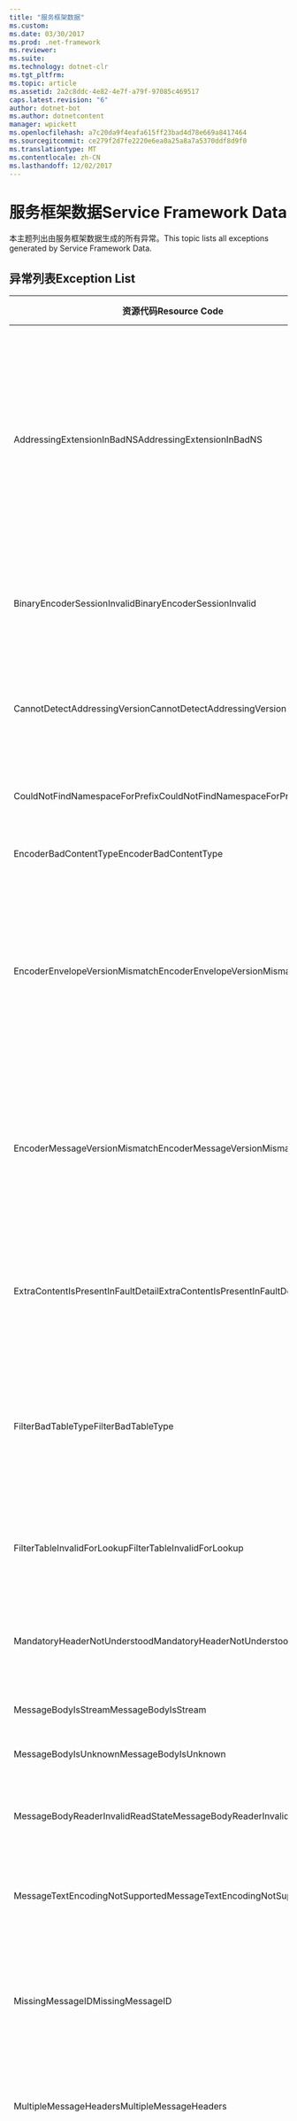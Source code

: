 ```yaml
---
title: "服务框架数据"
ms.custom: 
ms.date: 03/30/2017
ms.prod: .net-framework
ms.reviewer: 
ms.suite: 
ms.technology: dotnet-clr
ms.tgt_pltfrm: 
ms.topic: article
ms.assetid: 2a2c8ddc-4e82-4e7f-a79f-97085c469517
caps.latest.revision: "6"
author: dotnet-bot
ms.author: dotnetcontent
manager: wpickett
ms.openlocfilehash: a7c20da9f4eafa615ff23bad4d78e669a8417464
ms.sourcegitcommit: ce279f2d7fe2220e6ea0a25a8a7a5370ddf8d9f0
ms.translationtype: MT
ms.contentlocale: zh-CN
ms.lasthandoff: 12/02/2017
---
```

# <a name="service-framework-data"></a><span data-ttu-id="3f575-102">服务框架数据</span><span class="sxs-lookup"><span data-stu-id="3f575-102">Service Framework Data</span></span>
<span data-ttu-id="3f575-103">本主题列出由服务框架数据生成的所有异常。</span><span class="sxs-lookup"><span data-stu-id="3f575-103">This topic lists all exceptions generated by Service Framework Data.</span></span>  
  
## <a name="exception-list"></a><span data-ttu-id="3f575-104">异常列表</span><span class="sxs-lookup"><span data-stu-id="3f575-104">Exception List</span></span>  
  
|<span data-ttu-id="3f575-105">资源代码</span><span class="sxs-lookup"><span data-stu-id="3f575-105">Resource Code</span></span>|<span data-ttu-id="3f575-106">资源字符串</span><span class="sxs-lookup"><span data-stu-id="3f575-106">Resource String</span></span>|  
|-------------------|---------------------|  
|<span data-ttu-id="3f575-107">AddressingExtensionInBadNS</span><span class="sxs-lookup"><span data-stu-id="3f575-107">AddressingExtensionInBadNS</span></span>|<span data-ttu-id="3f575-108">指定命名空间中的指定元素无效。</span><span class="sxs-lookup"><span data-stu-id="3f575-108">The specified element in the specified namespace is not valid.</span></span> <span data-ttu-id="3f575-109">这意味着指定的元素是重复的元素，或者它不是一个合法的扩展，因为扩展元素不能处于寻址命名空间中。</span><span class="sxs-lookup"><span data-stu-id="3f575-109">This means that the specified element is a duplicate element or that it is not a legal extension because extension elements cannot be in the addressing namespace.</span></span>|  
|<span data-ttu-id="3f575-110">BinaryEncoderSessionInvalid</span><span class="sxs-lookup"><span data-stu-id="3f575-110">BinaryEncoderSessionInvalid</span></span>|<span data-ttu-id="3f575-111">二进制编码器会话无效，因为解码前一条消息时发生错误。</span><span class="sxs-lookup"><span data-stu-id="3f575-111">The binary encoder session is not valid because there was an error decoding a previous message.</span></span>|  
|<span data-ttu-id="3f575-112">CannotDetectAddressingVersion</span><span class="sxs-lookup"><span data-stu-id="3f575-112">CannotDetectAddressingVersion</span></span>|<span data-ttu-id="3f575-113">无法检测到 WS-Addressing 版本。</span><span class="sxs-lookup"><span data-stu-id="3f575-113">Cannot detect WS-Addressing version.</span></span> <span data-ttu-id="3f575-114">EndpointAddress 不是以元素开头。</span><span class="sxs-lookup"><span data-stu-id="3f575-114">EndpointAddress does not start with an element.</span></span>|  
|<span data-ttu-id="3f575-115">CouldNotFindNamespaceForPrefix</span><span class="sxs-lookup"><span data-stu-id="3f575-115">CouldNotFindNamespaceForPrefix</span></span>|<span data-ttu-id="3f575-116">指定的前缀在范围中没有命名空间绑定。</span><span class="sxs-lookup"><span data-stu-id="3f575-116">The specified prefix has no namespace binding in scope.</span></span>|  
|<span data-ttu-id="3f575-117">EncoderBadContentType</span><span class="sxs-lookup"><span data-stu-id="3f575-117">EncoderBadContentType</span></span>|<span data-ttu-id="3f575-118">无法处理 contentType。</span><span class="sxs-lookup"><span data-stu-id="3f575-118">Cannot process to contentType.</span></span>|  
|<span data-ttu-id="3f575-119">EncoderEnvelopeVersionMismatch</span><span class="sxs-lookup"><span data-stu-id="3f575-119">EncoderEnvelopeVersionMismatch</span></span>|<span data-ttu-id="3f575-120">指定传入消息的信封版本与指定编码器不匹配。</span><span class="sxs-lookup"><span data-stu-id="3f575-120">The envelope version of the specified incoming message does not match the specified encoder.</span></span> <span data-ttu-id="3f575-121">请确保绑定已使用与预期的消息相同的版本进行配置。</span><span class="sxs-lookup"><span data-stu-id="3f575-121">Make sure the binding is configured with the same version as the expected messages.</span></span>|  
|<span data-ttu-id="3f575-122">EncoderMessageVersionMismatch</span><span class="sxs-lookup"><span data-stu-id="3f575-122">EncoderMessageVersionMismatch</span></span>|<span data-ttu-id="3f575-123">指定传出消息的消息版本与指定编码器不匹配。</span><span class="sxs-lookup"><span data-stu-id="3f575-123">The message version of the specified outgoing message does not match the specified encoder.</span></span> <span data-ttu-id="3f575-124">请确保绑定已使用与消息相同的版本进行配置。</span><span class="sxs-lookup"><span data-stu-id="3f575-124">Make sure the binding is configured with the same version as the message.</span></span>|  
|<span data-ttu-id="3f575-125">ExtraContentIsPresentInFaultDetail</span><span class="sxs-lookup"><span data-stu-id="3f575-125">ExtraContentIsPresentInFaultDetail</span></span>|<span data-ttu-id="3f575-126">错误详细信息元素中存在其他可扩展标记语言内容。</span><span class="sxs-lookup"><span data-stu-id="3f575-126">Additional Extensible Markup Language content is present in the fault detail element.</span></span> <span data-ttu-id="3f575-127">仅允许一个元素。</span><span class="sxs-lookup"><span data-stu-id="3f575-127">Only one element is allowed.</span></span>|  
|<span data-ttu-id="3f575-128">FilterBadTableType</span><span class="sxs-lookup"><span data-stu-id="3f575-128">FilterBadTableType</span></span>|<span data-ttu-id="3f575-129">为筛选器创建的 ImessageFilterTable 不能为 MessageFilterTable 或从 MessageFilterTable 派生。</span><span class="sxs-lookup"><span data-stu-id="3f575-129">The IMessageFilterTable created for a Filter cannot be a MessageFilterTable or derived from MessageFilterTable.</span></span>|  
|<span data-ttu-id="3f575-130">FilterTableInvalidForLookup</span><span class="sxs-lookup"><span data-stu-id="3f575-130">FilterTableInvalidForLookup</span></span>|<span data-ttu-id="3f575-131">MessageFilterTable 处于损坏状态。</span><span class="sxs-lookup"><span data-stu-id="3f575-131">The MessageFilterTable state is corrupt.</span></span> <span data-ttu-id="3f575-132">无法执行请求的搜索。</span><span class="sxs-lookup"><span data-stu-id="3f575-132">The requested search cannot be performed.</span></span>|  
|<span data-ttu-id="3f575-133">MandatoryHeaderNotUnderstood</span><span class="sxs-lookup"><span data-stu-id="3f575-133">MandatoryHeaderNotUnderstood</span></span>|<span data-ttu-id="3f575-134">无法理解一个或多个必需的简单对象访问协议标头块。</span><span class="sxs-lookup"><span data-stu-id="3f575-134">One or more required simple object access protocol header blocks were not understood.</span></span>|  
|<span data-ttu-id="3f575-135">MessageBodyIsStream</span><span class="sxs-lookup"><span data-stu-id="3f575-135">MessageBodyIsStream</span></span>|<span data-ttu-id="3f575-136">消息正文是流。</span><span class="sxs-lookup"><span data-stu-id="3f575-136">The message body is a stream.</span></span>|  
|<span data-ttu-id="3f575-137">MessageBodyIsUnknown</span><span class="sxs-lookup"><span data-stu-id="3f575-137">MessageBodyIsUnknown</span></span>|<span data-ttu-id="3f575-138">消息正文的格式未知。</span><span class="sxs-lookup"><span data-stu-id="3f575-138">The format of the message body is unknown.</span></span>|  
|<span data-ttu-id="3f575-139">MessageBodyReaderInvalidReadState</span><span class="sxs-lookup"><span data-stu-id="3f575-139">MessageBodyReaderInvalidReadState</span></span>|<span data-ttu-id="3f575-140">无法使用消息正文读取器的指定 ReadState。</span><span class="sxs-lookup"><span data-stu-id="3f575-140">The specified ReadState of the message body reader cannot be consumed.</span></span>|  
|<span data-ttu-id="3f575-141">MessageTextEncodingNotSupported</span><span class="sxs-lookup"><span data-stu-id="3f575-141">MessageTextEncodingNotSupported</span></span>|<span data-ttu-id="3f575-142">不支持文本消息格式中使用的指定文本编码。</span><span class="sxs-lookup"><span data-stu-id="3f575-142">The specified text encoding that is used in the text message format is not supported.</span></span>|  
|<span data-ttu-id="3f575-143">MissingMessageID</span><span class="sxs-lookup"><span data-stu-id="3f575-143">MissingMessageID</span></span>|<span data-ttu-id="3f575-144">请求消息缺少 MessageID 标头。</span><span class="sxs-lookup"><span data-stu-id="3f575-144">Request Message is missing a MessageID header.</span></span> <span data-ttu-id="3f575-145">需要 MessageID 标头以与回复相关。</span><span class="sxs-lookup"><span data-stu-id="3f575-145">A MessageID header is required to correlate a reply.</span></span>|  
|<span data-ttu-id="3f575-146">MultipleMessageHeaders</span><span class="sxs-lookup"><span data-stu-id="3f575-146">MultipleMessageHeaders</span></span>|<span data-ttu-id="3f575-147">找到多个具有指定名称和命名空间的标头。</span><span class="sxs-lookup"><span data-stu-id="3f575-147">More than one header with the specified name and namespace were found.</span></span>|  
|<span data-ttu-id="3f575-148">MultipleMessageHeadersWithActor</span><span class="sxs-lookup"><span data-stu-id="3f575-148">MultipleMessageHeadersWithActor</span></span>|<span data-ttu-id="3f575-149">找到多个具有指定名称、命名空间和角色的标头。</span><span class="sxs-lookup"><span data-stu-id="3f575-149">More than one header with the specified name, namespace and role were found.</span></span>|  
|<span data-ttu-id="3f575-150">MultipleRelatesToHeaders</span><span class="sxs-lookup"><span data-stu-id="3f575-150">MultipleRelatesToHeaders</span></span>|<span data-ttu-id="3f575-151">找到多个具有指定关系的 RelatesTo 标头。</span><span class="sxs-lookup"><span data-stu-id="3f575-151">More than one RelatesTo header with the specified relationship were found.</span></span> <span data-ttu-id="3f575-152">每个关系只允许有一个上述标头。</span><span class="sxs-lookup"><span data-stu-id="3f575-152">Only one is allowed for each relationship.</span></span>|  
|<span data-ttu-id="3f575-153">QueryFunctionTypeNotSupported</span><span class="sxs-lookup"><span data-stu-id="3f575-153">QueryFunctionTypeNotSupported</span></span>|<span data-ttu-id="3f575-154">不支持 IXsltContextFunction 的指定返回类型。</span><span class="sxs-lookup"><span data-stu-id="3f575-154">The specified return type for the IXsltContextFunction is not supported.</span></span>|  
|<span data-ttu-id="3f575-155">QueryIteratorOutOfScope</span><span class="sxs-lookup"><span data-stu-id="3f575-155">QueryIteratorOutOfScope</span></span>|<span data-ttu-id="3f575-156">XpathNodeIterator 已失效。</span><span class="sxs-lookup"><span data-stu-id="3f575-156">The XPathNodeIterator has been invalidated.</span></span> <span data-ttu-id="3f575-157">作为参数传递给 IXsltContextFunction 的 XPathNodeIterator 仅在函数中有效。</span><span class="sxs-lookup"><span data-stu-id="3f575-157">XPathNodeIterators that are passed as arguments to IXsltContextFunctions are only valid within the function.</span></span> <span data-ttu-id="3f575-158">无法将其缓存供以后使用或由函数返回。</span><span class="sxs-lookup"><span data-stu-id="3f575-158">They cannot be cached for later use or returned by the function.</span></span>|  
|<span data-ttu-id="3f575-159">QueryVariableNull</span><span class="sxs-lookup"><span data-stu-id="3f575-159">QueryVariableNull</span></span>|<span data-ttu-id="3f575-160">IXsltContextVariable 方法不能返回 null。</span><span class="sxs-lookup"><span data-stu-id="3f575-160">IXsltContextVariable methods cannot return null.</span></span>|  
|<span data-ttu-id="3f575-161">QueryVariableTypeNotSupported</span><span class="sxs-lookup"><span data-stu-id="3f575-161">QueryVariableTypeNotSupported</span></span>|<span data-ttu-id="3f575-162">不支持指定的 IxsltContextVariable 派生类型。</span><span class="sxs-lookup"><span data-stu-id="3f575-162">The specified IXsltContextVariable derived type is not supported.</span></span>|  
|<span data-ttu-id="3f575-163">ReceiveShutdownReturnedMessage</span><span class="sxs-lookup"><span data-stu-id="3f575-163">ReceiveShutdownReturnedMessage</span></span>|<span data-ttu-id="3f575-164">通道在关闭时接收到指定操作的意外输入消息。</span><span class="sxs-lookup"><span data-stu-id="3f575-164">The channel received an unexpected input message with the specified Action while closing.</span></span> <span data-ttu-id="3f575-165">在不再需要输入消息时关闭通道。</span><span class="sxs-lookup"><span data-stu-id="3f575-165">Close the channel when you are not expecting any more input messages.</span></span>|  
|<span data-ttu-id="3f575-166">XmlBufferInInvalidState</span><span class="sxs-lookup"><span data-stu-id="3f575-166">XmlBufferInInvalidState</span></span>|<span data-ttu-id="3f575-167">发生了内部错误。</span><span class="sxs-lookup"><span data-stu-id="3f575-167">An internal error has occurred.</span></span> <span data-ttu-id="3f575-168">由于 XML 缓冲区的状态，无法执行此操作。</span><span class="sxs-lookup"><span data-stu-id="3f575-168">The operation cannot be performed because of the state of the XML buffer.</span></span>|  
|<span data-ttu-id="3f575-169">XmlBufferQuotaExceeded</span><span class="sxs-lookup"><span data-stu-id="3f575-169">XmlBufferQuotaExceeded</span></span>|<span data-ttu-id="3f575-170">缓冲处理可扩展标记语言内容所需的大小超出了缓冲区配额。</span><span class="sxs-lookup"><span data-stu-id="3f575-170">The size necessary to buffer the Extensible Markup Language content exceeded the buffer quota.</span></span>|
